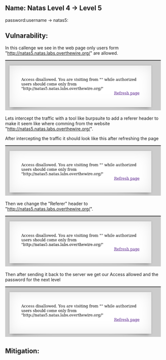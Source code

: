 ## Name: Natas Level 4 → Level 5

password:username ->
natas5:

## Vulnarability: 

In this callenge we see in the web page only users form "http://natas5.natas.labs.overthewire.org/" are allowed.

![Alt text for the image](natas5.png)

Lets intercept the traffic with a tool like burpsuite to add a referer header to make it seem like where
comming from the website "http://natas5.natas.labs.overthewire.org/".

After intercepting the traffic it should look like this after refreshing the page

![Alt text for the image](natas5.png)

Then we change the "Referer" header to "http://natas5.natas.labs.overthewire.org/".

![Alt text for the image](natas5.png)

Then after sending it back to the server we get our Access allowed and the password for the next level

![Alt text for the image](natas5.png)

## Mitigation: 

